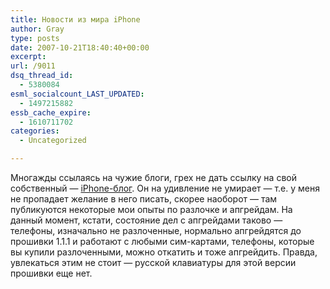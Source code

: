 ```yaml
---
title: Новости из мира iPhone
author: Gray
type: posts
date: 2007-10-21T18:40:40+00:00
excerpt:
url: /9011
dsq_thread_id:
  - 5380084
esml_socialcount_LAST_UPDATED:
  - 1497215882
essb_cache_expire:
  - 1610711702
categories:
  - Uncategorized

---
```








Многажды ссылаясь на чужие блоги, грех не дать ссылку на свой собственный &#8212; <a href="http://www.iphone-blog.ru/" target="_blank">iPhone-блог</a>. Он на удивление не умирает &#8212; т.е. у меня не пропадает желание в него писать, скорее наоборот &#8212; там публикуются некоторые мои опыты по разлочке и апгрейдам. На данный момент, кстати, состояние дел с апгрейдами таково &#8212; телефоны, изначально не разлоченные, нормально апгрейдятся до прошивки 1.1.1 и работают с любыми сим-картами, телефоны, которые вы купили разлоченными, можно откатить и тоже апгрейдить. Правда, увлекаться этим не стоит &#8212; русской клавиатуры для этой версии прошивки еще нет.